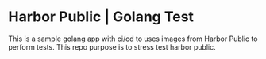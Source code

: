 # Harbor Public | Golang Test 

This is a sample golang app with ci/cd to uses images from Harbor Public to perform tests.
This repo purpose is to stress test harbor public.
